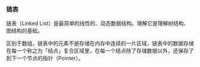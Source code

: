 ### 链表
链表（Linked List）是最简单的线性的、动态数据结构。理解它是理解树结构、图结构的基础。

区别于数组，链表中的元素不是存储在内存中连续的一片区域，链表中的数据存储在每一个称之为「结点」复合区域里，在每一个结点除了存储数据以外，还保存了到下一个节点的指针（Pointer）。
